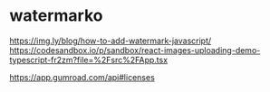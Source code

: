 # watermarko
https://img.ly/blog/how-to-add-watermark-javascript/
https://codesandbox.io/p/sandbox/react-images-uploading-demo-typescript-fr2zm?file=%2Fsrc%2FApp.tsx

https://app.gumroad.com/api#licenses
